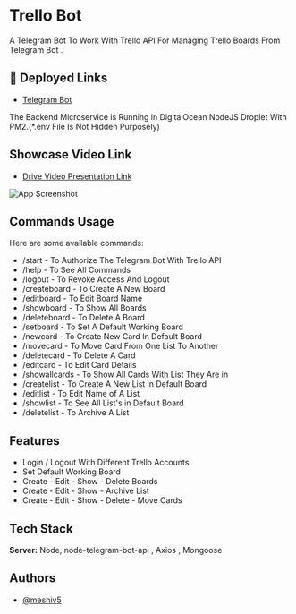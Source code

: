 
# Trello Bot

A Telegram Bot To Work With Trello API For Managing Trello Boards From Telegram Bot .




## 🔗 Deployed Links
- [Telegram Bot](https://t.me/TrelloManage_bot)

The Backend Microservice is Running in DigitalOcean NodeJS Droplet With PM2.(*.env File Is Not Hidden Purposely)
## Showcase Video Link

- [Drive Video Presentation Link](https://drive.google.com/file/d/1j10nCaP4VLt8AaSAAS8b80la61YStiAw/view)

![App Screenshot](https://i.ibb.co/v3g75DW/trello-Bot.png)


## Commands Usage

Here are some available commands:


- /start - To Authorize The Telegram Bot With Trello API
- /help - To See All Commands
- /logout - To Revoke Access And Logout
- /createboard - To Create A New Board
- /editboard - To Edit Board Name
- /showboard - To Show All Boards
- /deleteboard - To Delete A Board
- /setboard - To Set A Default Working Board
- /newcard - To Create New Card In Default Board
- /movecard - To Move Card From One List To Another
- /deletecard - To Delete A Card
- /editcard - To Edit Card Details
- /showallcards - To Show All Cards With List They Are in
- /createlist - To Create A New List in Default Board
- /editlist - To Edit Name of A List
- /showlist - To See All List's in Default Board
- /deletelist - To Archive A List


## Features

- Login / Logout With Different Trello Accounts
- Set Default Working Board
- Create - Edit - Show - Delete Boards
- Create - Edit - Show - Archive List
- Create - Edit - Show - Delete - Move Cards


## Tech Stack

**Server:** Node, node-telegram-bot-api , Axios , Mongoose


## Authors

- [@meshiv5](https://www.github.com/meshiv5)

